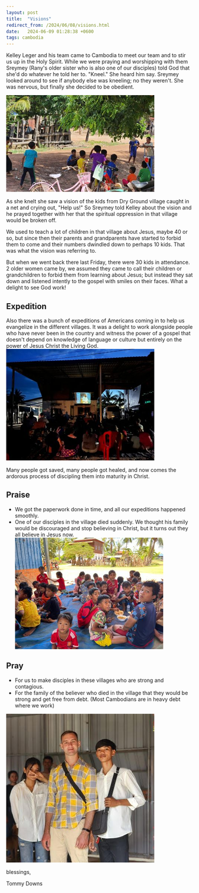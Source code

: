 ```yaml
---
layout: post
title:  "Visions"
redirect_from: /2024/06/08/visions.html
date:   2024-06-09 01:28:38 +0600
tags: cambodia
---
```



Kelley Leger and his team came to Cambodia to meet our team and to stir us up in the Holy Spirit. While we were praying and worshipping with them Sreymey (Rany's older sister who is also one of our disciples) told God that she'd do whatever he told her to.
"Kneel." She heard him say. Sreymey looked around to see if anybody else was kneeling; no they weren't. She was nervous, but finally she decided to be obedient.

![](/assets/pics/2024/06/kids2.jpg)

As she knelt she saw a vision of the kids from Dry Ground village caught in a net and crying out, "Help us!" So Sreymey told Kelley about the vision and he prayed together with her that the spiritual oppression in that village would be broken off.

We used to teach a lot of children in that village about Jesus, maybe 40 or so, but since then their parents and grandparents have started to forbid them to come and their numbers dwindled down to perhaps 10 kids. That was what the vision was referring to.

But when we went back there last Friday, there were 30 kids in attendance. 2 older women came by, we assumed they came to call their children or grandchildren to forbid them from learning about Jesus; but instead they sat down and listened intently to the gospel with smiles on their faces. What a delight to see God work!

## Expedition
Also there was a bunch of expeditions of Americans coming in to help us evangelize in the different villages. It was a delight to work alongside people who have never been in the country and witness the power of a gospel that doesn't depend on knowledge of language or culture but entirely on the power of Jesus Christ the Living God.
![](/assets/pics/2024/06/jesusfilm.jpg)

Many people got saved, many people got healed, and now comes the ardorous process of discipling them into maturity in Christ.

## Praise
- We got the paperwork done in time, and all our expeditions happened smoothly.
- One of our disciples in the village died suddenly. We thought his family would be discouraged and stop believing in Christ, but it turns out they all believe in Jesus now.
![](/assets/pics/2024/06/kids.jpg)

## Pray
- For us to make disciples in these villages who are strong and contagious.
- For the family of the believer who died in the village that they would be strong and get free from debt. (Most Cambodians are in heavy debt where we work)

![](/assets/pics/2024/06/me.jpg)

blessings,

Tommy Downs

